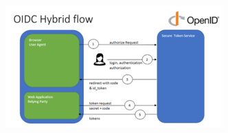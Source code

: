 ![Hybrid flow](https://github.com/damienbod/aspnetcore-standup-authn-authz/blob/main/images/OIDC%20Hybrid%20flow.png)
